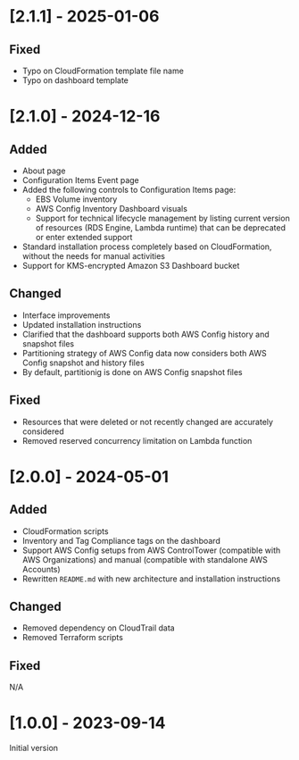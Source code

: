 # [2.1.1] - 2025-01-06
## Fixed
- Typo on CloudFormation template file name
- Typo on dashboard template

# [2.1.0] - 2024-12-16
## Added
- About page
- Configuration Items Event page
- Added the following controls to Configuration Items page:
  - EBS Volume inventory 
  - AWS Config Inventory Dashboard visuals 
  - Support for technical lifecycle management by listing current version of resources (RDS Engine, Lambda runtime) that can be deprecated or enter extended support
- Standard installation process completely based on CloudFormation, without the needs for manual activities
- Support for KMS-encrypted Amazon S3 Dashboard bucket

## Changed
- Interface improvements
- Updated installation instructions
- Clarified that the dashboard supports both AWS Config history and snapshot files
- Partitioning strategy of AWS Config data now considers both AWS Config snapshot and history files
- By default, partitionig is done on AWS Config snapshot files

## Fixed
- Resources that were deleted or not recently changed are accurately considered
- Removed reserved concurrency limitation on Lambda function


# [2.0.0] - 2024-05-01
## Added
- CloudFormation scripts
- Inventory and Tag Compliance tags on the dashboard
- Support AWS Config setups from AWS ControlTower (compatible with AWS Organizations) and manual (compatible with standalone AWS Accounts)
- Rewritten `README.md` with new architecture and installation instructions

## Changed
- Removed dependency on CloudTrail data
- Removed Terraform scripts

## Fixed
N/A

# [1.0.0] - 2023-09-14
Initial version